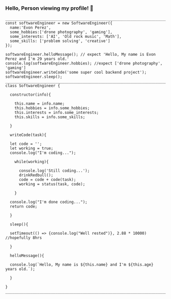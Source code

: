 ### Hello, Person viewing my profile! 👋

```
_______________________________________________________________________________________
const softwareEngineer = new SoftwareEngineer({
  name:'Evon Perez', 
  some_hobbies:['drone photography', 'gaming'],
  some_interests: ['AI', 'Old rock music', 'Math'],
  some_skills: ['problem solving', 'creative']
});

softwareEngineer.helloMessage(); // expect 'Hello, My name is Evon Perez and I'm 29 years old.'
console.log(softwareEngineer.hobbies); //expect ['drone photography', 'gaming']
softwareEngineer.writeCode('some super cool backend project');
softwareEngineer.sleep();
_______________________________________________________________________________________
class SoftwareEngineer {

  constructor(info){

    this.name = info.name;
    this.hobbies = info.some_hobbies;
    this.interests = info.some_interests;
    this.skills = info.some_skills;

  }

  writeCode(task){ 

  let code = '';
  let working = true;
  console.log("I'm coding...");
  
    while(working){
    
      console.log('Still coding...');
      drinkRedbull();
      code = code + code(task);
      working = status(task, code);

    }

  console.log("I'm done coding...");
  return code;

  }

  sleep(){ 
  
  setTimeout(() => {console.log("Well rested")}, 2.88 * 10000)  //hopefully 8hrs
 
  }

  helloMessage(){

  console.log(`Hello, My name is ${this.name} and I'm ${this.age} years old.`);

  }

}
_______________________________________________________________________________________
```




<!--
**Perez3von/Perez3von** is a ✨ _special_ ✨ repository because its `README.md` (this file) appears on your GitHub profile.

Here are some ideas to get you started:

- 🔭 I’m currently working on ...
- 🌱 I’m currently learning ...
- 👯 I’m looking to collaborate on ...
- 🤔 I’m looking for help with ...
- 💬 Ask me about ...
- 📫 How to reach me: ...
- 😄 Pronouns: ...
- ⚡ Fun fact: ...
-->
